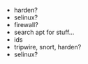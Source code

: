 - harden? 
- selinux?
- firewall?
- search apt for stuff...
- ids
- tripwire, snort, harden?
- selinux?
